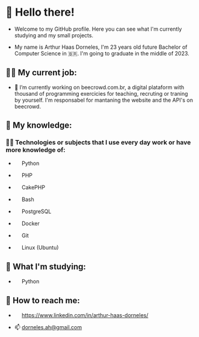 # 👋 Hello there!

- Welcome to my GitHub profile. Here you can see what I'm currently studying and my small projects.

- My name is Arthur Haas Dorneles, I'm 23 years old future Bachelor of Computer Science in 🇧🇷. I'm going to graduate in the middle of 2023.

## 🧑‍💼 My current job:

- 🔭 I’m currently working on beecrowd.com.br, a digital plataform with thousand of programming exercicies for teaching, recruting or traning by yourself. I'm responsabel for mantaning the website and the API's on beecrowd.

## 🧠 My knowledge:

### 👨‍💻 Technologies or subjects that I use every day work or have more knowledge of:

- <img style="height:15px" src="https://cdn.jsdelivr.net/gh/devicons/devicon/icons/python/python-original.svg" /> Python

- <img style="height:15px" src="https://cdn.jsdelivr.net/gh/devicons/devicon/icons/php/php-plain.svg" /> PHP

- <img style="height:15px" src="https://cdn.jsdelivr.net/gh/devicons/devicon/icons/cakephp/cakephp-original.svg" /> CakePHP

- <img style="height:15px" style="height:15px" src="https://cdn.jsdelivr.net/gh/devicons/devicon/icons/bash/bash-original.svg" /> Bash

- <img style="height:15px" src="https://cdn.jsdelivr.net/gh/devicons/devicon/icons/postgresql/postgresql-plain.svg" /> PostgreSQL

- <img style="height:15px" src="https://cdn.jsdelivr.net/gh/devicons/devicon/icons/docker/docker-plain.svg" /> Docker

- <img style="height:15px" src="https://cdn.jsdelivr.net/gh/devicons/devicon/icons/git/git-plain.svg" /> Git

- <img style="height:15px" src="https://cdn.jsdelivr.net/gh/devicons/devicon/icons/linux/linux-plain.svg" /> Linux (Ubuntu)

          
## 🌱 What I'm studying:

- <img style="height:15px" src="https://cdn.jsdelivr.net/gh/devicons/devicon/icons/python/python-original.svg" /> Python

## 📱 How to reach me:

- <img style="height:15px" src="https://cdn.jsdelivr.net/gh/devicons/devicon/icons/linkedin/linkedin-original.svg" /> https://www.linkedin.com/in/arthur-haas-dorneles/

- 📫 dorneles.ah@gmail.com

<!--
**DornelesArthur/DornelesArthur** is a ✨ _special_ ✨ repository because its `README.md` (this file) appears on your GitHub profile.

Here are some ideas to get you started:

- 🔭 I’m currently working on ...
- 🌱 I’m currently learning ...
- 👯 I’m looking to collaborate on ...
- 🤔 I’m looking for help with ...
- 💬 Ask me about ...
- 📫 How to reach me: ...
- 😄 Pronouns: ...
- ⚡ Fun fact: ...
-->
